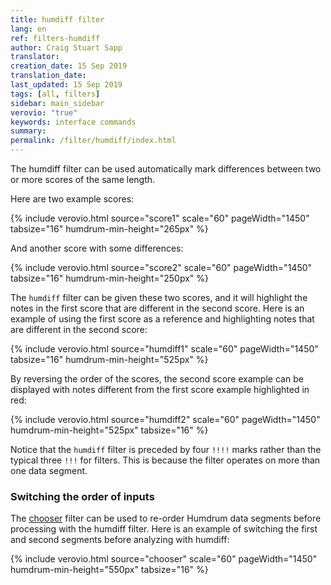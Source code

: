 ```yaml
---
title: humdiff filter
lang: en
ref: filters-humdiff
author: Craig Stuart Sapp
translator: 
creation_date: 15 Sep 2019
translation_date: 
last_updated: 15 Sep 2019
tags: [all, filters]
sidebar: main_sidebar
verovio: "true"
keywords: interface commands 
summary: 
permalink: /filter/humdiff/index.html
---
```


The humdiff filter can be used automatically mark differences between
two or more scores of the same length.

Here are two example scores:

{% include verovio.html
	source="score1"
	scale="60"
	pageWidth="1450"
	tabsize="16"
	humdrum-min-height="265px"
%}
<script type="text/x-humdrum" id="score1">
**kern
*M4/4
=1
4c
4d
4e
4f
=2
4g
4a
4b
4cc
==
*-
</script>


And another score with some differences:

{% include verovio.html
	source="score2"
	scale="60"
	pageWidth="1450"
	tabsize="16"
	humdrum-min-height="250px"
%}
<script type="text/x-humdrum" id="score2">
**kern
*M4/4
=1
4c
4d
4e
4g
=2
4f
2a
4cc
==
*-
</script>


The `humdiff` filter can be given these two scores, and it will highlight the notes in the first score that
are different in the second score.  Here is an example of using the first score as a reference and highlighting
notes that are different in the second score:


{% include verovio.html
	source="humdiff1"
	scale="60"
	pageWidth="1450"
	tabsize="16"
	humdrum-min-height="525px"
%}
<script type="text/x-humdrum" id="humdiff1">
!!!!filter: humdiff
**kern
*M4/4
=1
4c
4d
4e
4f
=2
4g
4a
4b
4cc
==
*-
**kern
*M4/4
=1
4c
4d
4e
4g
=2
4f
2a
4cc
==
*-
</script>


By reversing the order of the scores, the second score example can be displayed with notes different
from the first score example highlighted in red:


{% include verovio.html
	source="humdiff2"
	scale="60"
	pageWidth="1450"
	humdrum-min-height="525px"
	tabsize="16"
%}
<script type="text/x-humdrum" id="humdiff2">
!!!!filter: humdiff
**kern
*M4/4
=1
4c
4d
4e
4g
=2
4f
2a
4cc
==
*-
**kern
*M4/4
=1
4c
4d
4e
4f
=2
4g
4a
4b
4cc
==
*-
</script>


Notice that the `humdiff` filter is preceded by four `!!!!` marks rather than the typical three `!!!` for filters.  This is because the
filter operates on more than one data segment.



### Switching the order of inputs ###

The [chooser](/filter/chooser) filter can be used to re-order Humdrum data segments before processing with the humdiff filter.
Here is an example of switching the first and second segments before analyzing with humdiff:


{% include verovio.html
	source="chooser"
	scale="60"
	pageWidth="1450"
	humdrum-min-height="550px"
	tabsize="16"
%}
<script type="text/x-humdrum" id="chooser">
!!!!filter: chooser -s 2,1 
!!!!filter: humdiff
**kern
*M4/4
=1
4c
4d
4e
4f
=2
4g
4a
4b
4cc
==
*-
**kern
*M4/4
=1
4c
4d
4e
4g
=2
4f
2a
4cc
==
*-
</script>








